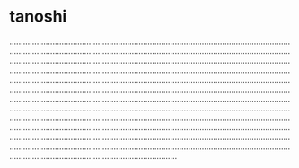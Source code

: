 # tanoshi
..........................................................................................................................................................................................................................................................................................................................................................................................................................................................................................................................................................................................................................................................................................................................................................................................................................................................................................................................................................................................................................................................................................................................................................................................................................................................................................................................................................................................................................................................................................................................................................................................................................
